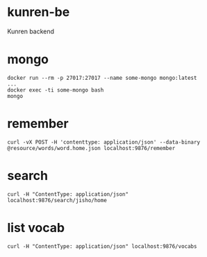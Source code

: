 # kunren-be
Kunren backend

# mongo
```
docker run --rm -p 27017:27017 --name some-mongo mongo:latest
...
docker exec -ti some-mongo bash
mongo

```

# remember
```
curl -vX POST -H 'contenttype: application/json' --data-binary @resource/words/word.home.json localhost:9876/remember
```

# search
```
curl -H "ContentType: application/json" localhost:9876/search/jisho/home
```

# list vocab
```
curl -H "ContentType: application/json" localhost:9876/vocabs
```

